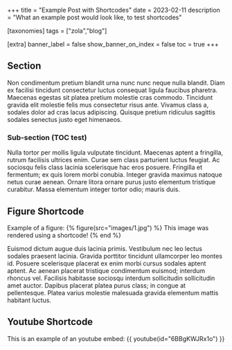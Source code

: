 +++
title = "Example Post with Shortcodes"
date = 2023-02-11
description = "What an example post would look like, to test shortcodes"

[taxonomies]
tags = ["zola","blog"]

[extra] 
banner_label = false
show_banner_on_index = false
toc = true
+++

## Section
Non condimentum pretium blandit urna nunc nunc neque nulla blandit. Diam ex facilisi tincidunt consectetur luctus consequat ligula faucibus pharetra. Maecenas egestas sit platea pretium molestie cras commodo. Tincidunt gravida elit molestie felis mus consectetur risus ante. Vivamus class a, sodales dolor ad cras lacus adipiscing. Quisque pretium ridiculus sagittis sodales senectus justo eget himenaeos.

### Sub-section (TOC test)
Nulla tortor per mollis ligula vulputate tincidunt. Maecenas aptent a fringilla, rutrum facilisis ultrices enim. Curae sem class parturient luctus feugiat. Ac sociosqu felis class lacinia scelerisque hac eros posuere. Fringilla et fermentum; ex quis lorem morbi conubia. Integer gravida maximus natoque netus curae aenean. Ornare litora ornare purus justo elementum tristique curabitur. Massa elementum integer tortor odio; mauris duis.

## Figure Shortcode
Example of a figure:
{% figure(src="images/1.jpg") %} This image was rendered using a shortcode! {% end %}

Euismod dictum augue duis lacinia primis. Vestibulum nec leo lectus sodales praesent lacinia. Gravida porttitor tincidunt ullamcorper leo montes id. Posuere scelerisque placerat ex enim morbi cursus sodales aptent aptent. Ac aenean placerat tristique condimentum euismod; interdum rhoncus vel. Facilisis habitasse sociosqu interdum sollicitudin sollicitudin amet auctor. Dapibus placerat platea purus class; in congue at pellentesque. Platea varius molestie malesuada gravida elementum mattis habitant luctus.

## Youtube Shortcode
This is an example of an youtube embed:
{{ youtube(id="6BBgKWJRx1o") }}